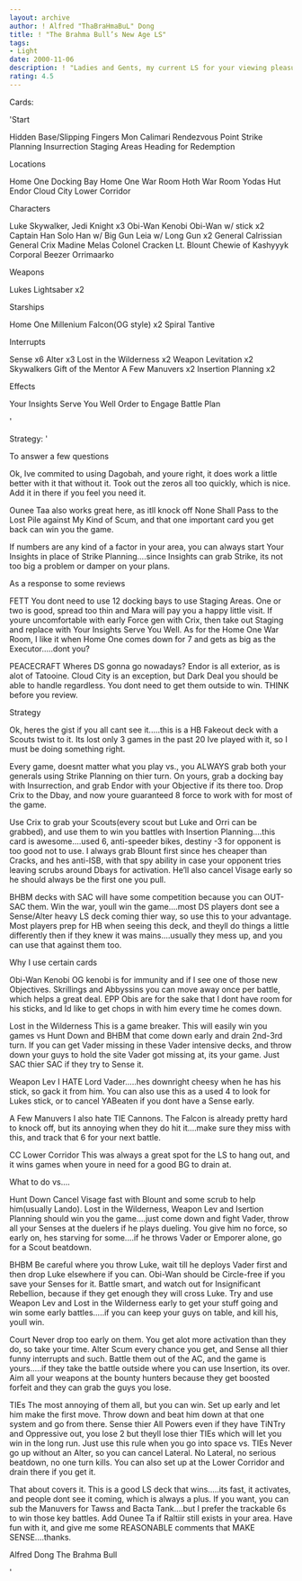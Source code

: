 ```yaml
---
layout: archive
author: ! Alfred "ThaBraHmaBuL" Dong
title: ! "The Brahma Bull’s New Age LS"
tags:
- Light
date: 2000-11-06
description: ! "Ladies and Gents, my current LS for your viewing pleasure....."
rating: 4.5
---
```

Cards: 

'Start

Hidden Base/Slipping Fingers
Mon Calimari
Rendezvous Point
Strike Planning
Insurrection
Staging Areas
Heading for Redemption

Locations

Home One Docking Bay
Home One War Room
Hoth War Room
Yodas Hut
Endor
Cloud City Lower Corridor

Characters

Luke Skywalker, Jedi Knight x3
Obi-Wan Kenobi
Obi-Wan w/ stick x2
Captain Han Solo
Han w/ Big Gun
Leia w/ Long Gun x2
General Calrissian
General Crix Madine
Melas
Colonel Cracken
Lt. Blount
Chewie of Kashyyyk
Corporal Beezer
Orrimaarko

Weapons

Lukes Lightsaber x2

Starships

Home One
Millenium Falcon(OG style) x2
Spiral
Tantive

Interrupts

Sense x6
Alter x3
Lost in the Wilderness x2
Weapon Levitation x2
Skywalkers
Gift of the Mentor
A Few Manuvers x2
Insertion Planning x2


Effects

Your Insights Serve You Well
Order to Engage
Battle Plan






'

Strategy: '

To answer a few questions

Ok, Ive commited to using Dagobah, and youre right, it does work a little better with it that without it. Took out the zeros all too quickly, which is nice. Add it in there if you feel you need it.

Ounee Taa also works great here, as itll knock off None Shall Pass to the Lost Pile against My Kind of Scum, and that one important card you get back can win you the game.

If numbers are any kind of a factor in your area, you can always start Your Insights in place of Strike Planning....since Insights can grab Strike, its not too big a problem or damper on your plans.


As a response to some reviews

FETT
You dont need to use 12 docking bays to use Staging Areas. One or two is good, spread too thin and Mara will pay you a happy little visit. If youre uncomfortable with early Force gen with Crix, then take out Staging and replace with Your Insights Serve You Well. As for the Home One War Room, I like it when Home One comes down for 7 and gets as big as the Executor.....dont you?

PEACECRAFT
Wheres DS gonna go nowadays? Endor is all exterior, as is alot of Tatooine. Cloud City is an exception, but Dark Deal you should be able to handle regardless. You dont need to get them outside to win. THINK before you review.



Strategy


Ok, heres the gist if you all cant see it.....this is a HB Fakeout deck with a Scouts twist to it. Its lost only 3 games in the past 20 Ive played with it, so I must be doing something right.

Every game, doesnt matter what you play vs., you ALWAYS grab both your generals using Strike Planning on thier turn. On yours, grab a docking bay with Insurrection, and grab Endor with your Objective if its there too. Drop Crix to the Dbay, and now youre guaranteed 8 force to work with for most of the game.

Use Crix to grab your Scouts(every scout but Luke and Orri can be grabbed), and use them to win you battles with Insertion Planning....this card is awesome....used 6, anti-speeder bikes, destiny -3 for opponent is too good not to use. I always grab Blount first since hes cheaper than Cracks, and hes anti-ISB, with that spy ability in case your opponent tries leaving scrubs around Dbays for activation. He’ll also cancel Visage early so he should always be the first one you pull.

BHBM decks with SAC will have some competition because you can OUT-SAC them. Win the war, youll win the game....most DS players dont see a Sense/Alter heavy LS deck coming thier way, so use this to your advantage. Most players prep for HB when seeing this deck, and theyll do things a little differently then if they knew it was mains....usually they mess up, and you can use that against them too.

Why I use certain cards


Obi-Wan Kenobi OG kenobi is for immunity and if I see one of those new Objectives. Skrillings and Abbyssins you can move away once per battle, which helps a great deal.  EPP Obis are for the sake that I dont have room for his sticks, and Id like to get chops in with him every time he comes down.

Lost in the Wilderness This is a game breaker. This will easily win you games vs Hunt Down and BHBM that come down early and drain 2nd-3rd turn. If you can get Vader missing in these Vader intensive decks, and throw down your guys to hold the site Vader got missing at, its your game. Just SAC thier SAC if they try to Sense it.

Weapon Lev I HATE Lord Vader.....hes downright cheesy when he has his stick, so gack it from him. You can also use this as a used 4 to look for Lukes stick, or to cancel YABeaten if you dont have a Sense early.

A Few Manuvers I also hate TIE Cannons. The Falcon is already pretty hard to knock off, but its annoying when they do hit it....make sure they miss with this, and track that 6 for your next battle.

CC Lower Corridor This was always a great spot for the LS to hang out, and it wins games when youre in need for a good BG to drain at.


What to do vs....


Hunt Down Cancel Visage fast with Blount and some scrub to help him(usually Lando). Lost in the Wilderness, Weapon Lev and Isertion Planning should win you the game....just come down and fight Vader, throw all your Senses at the duelers if he plays dueling. You give him no force, so early on, hes starving for some....if he throws Vader or Emporer alone, go for a Scout beatdown.

BHBM Be careful where you throw Luke, wait till he deploys Vader first and then drop Luke elsewhere if you can. Obi-Wan should be Circle-free if you save your Senses for it. Battle smart, and watch out for Insignificant Rebellion, because if they get enough they will cross Luke. Try and use Weapon Lev and Lost in the Wilderness early to get your stuff going and win some early battles.....if you can keep your guys on table, and kill his, youll win.

Court Never drop too early on them. You get alot more activation than they do, so take your time. Alter Scum every chance you get, and Sense all thier funny interrupts and such. Battle them out of the AC, and the game is yours.....if they take the battle outside where you can use Insertion, its over. Aim all your weapons at the bounty hunters because they get boosted forfeit and they can grab the guys you lose.

TIEs The most annoying of them all, but you can win. Set up early and let him make the first move. Throw down and beat him down at that one system and go from there. Sense thier All Powers even if they have TiNTry and Oppressive out, you lose 2 but theyll lose thier TIEs which will let you win in the long run. Just use this rule when you go into space vs. TIEs Never go up without an Alter, so you can cancel Lateral. No Lateral, no serious beatdown, no one turn kills. You can also set up at the Lower Corridor and drain there if you get it.

That about covers it. This is a good LS deck that wins.....its fast, it activates, and people dont see it coming, which is always a plus. If you want, you can sub the Manuvers for Tawss and Bacta Tank....but I prefer the trackable 6s to win those key battles. Add Ounee Ta if Raltiir still exists in your area. Have fun with it, and give me some REASONABLE comments that MAKE SENSE....thanks.

Alfred Dong
The Brahma Bull

'